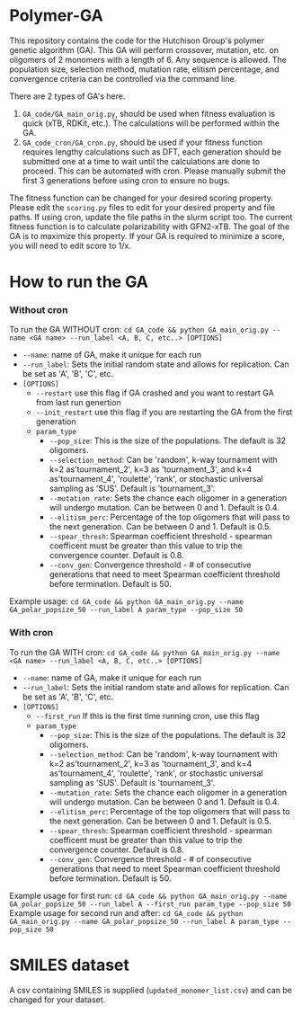 # Polymer-GA

This repository contains the code for the Hutchison Group's polymer genetic algorithm (GA). This GA will perform crossover, mutation, etc. on oligomers of 2 monomers with a length of 6. Any sequence is allowed. The population size, selection method, mutation rate, elitism percentage, and convergence criteria can be controlled via the command line.

There are 2 types of GA's here. 
1. `GA_code/GA_main_orig.py`, should be used when fitness evaluation is quick (xTB, RDKit, etc.). The calculations will be performed within the GA.
2. `GA_code_cron/GA_cron.py`, should be used if your fitness function requires lengthy calculations such as DFT, each generation should be submitted one at a time to wait until the calculations are done to proceed. This can be automated with cron. Please manually submit the first 3 generations before using cron to ensure no bugs.

The fitness function can be changed for your desired scoring property. Please edit the `scoring.py` files to edit for your desired property and file paths. If using cron, update the file paths in the slurm script too. The current fitness function is to calculate polarizability with GFN2-xTB. The goal of the GA is to maximize this property. If your GA is required to minimize a score, you will need to edit score to 1/x. 

# How to run the GA

### Without cron
To run the GA WITHOUT cron: `cd GA_code && python GA_main_orig.py --name <GA name> --run_label <A, B, C, etc..> [OPTIONS]`
- `--name`: name of GA, make it unique for each run
- `--run_label`: Sets the initial random state and allows for replication. Can be set as 'A', 'B', 'C', etc.
- `[OPTIONS]`
  - `--restart` use this flag if GA crashed and you want to restart GA from last run genertion 
  - `--init_restart` use this flag if you are restarting the GA from the first generation
  - `param_type`
    - `--pop_size`: This is the size of the populations. The default is 32 oligomers.
    - `--selection_method`: Can be 'random', k-way tournament with k=2 as'tournament_2', k=3 as 'tournament_3', and k=4 as'tournament_4', 'roulette', 'rank', or stochastic universal sampling as 'SUS'. Default is 'tournament_3'.
    - `--mutation_rate`: Sets the chance each oligomer in a generation will undergo mutation. Can be between 0 and 1. Default is 0.4.
    - `--elitism_perc`: Percentage of the top oligomers that will pass to the next generation. Can be between 0 and 1. Default is 0.5.
    - `--spear_thresh`: Spearman coefficient threshold - spearman coefficent must be greater than this value to trip the convergence counter. Default is 0.8.
    - `--conv_gen`: Convergence threshold - # of consecutive generations that need to meet Spearman coefficient threshold before termination. Default is 50.

Example usage: `cd GA_code && python GA_main_orig.py --name GA_polar_popsize_50 --run_label A param_type --pop_size 50`
 
### With cron
To run the GA WITH cron: `cd GA_code && python GA_main_orig.py --name <GA name> --run_label <A, B, C, etc..> [OPTIONS]`
- `--name`: name of GA, make it unique for each run
- `--run_label`: Sets the initial random state and allows for replication. Can be set as 'A', 'B', 'C', etc.
- `[OPTIONS]`
  - `--first_run` If this is the first time running cron, use this flag
  - `param_type`
    - `--pop_size`: This is the size of the populations. The default is 32 oligomers.
    - `--selection_method`: Can be 'random', k-way tournament with k=2 as'tournament_2', k=3 as 'tournament_3', and k=4 as'tournament_4', 'roulette', 'rank', or stochastic universal sampling as 'SUS'. Default is 'tournament_3'.
    - `--mutation_rate`: Sets the chance each oligomer in a generation will undergo mutation. Can be between 0 and 1. Default is 0.4.
    - `--elitism_perc`: Percentage of the top oligomers that will pass to the next generation. Can be between 0 and 1. Default is 0.5.
    - `--spear_thresh`: Spearman coefficient threshold - spearman coefficent must be greater than this value to trip the convergence counter. Default is 0.8.
    - `--conv_gen`: Convergence threshold - # of consecutive generations that need to meet Spearman coefficient threshold before termination. Default is 50.

Example usage for first run: `cd GA_code && python GA_main_orig.py --name GA_polar_popsize_50 --run_label A --first_run param_type --pop_size 50`
Example usage for second run and after: `cd GA_code && python GA_main_orig.py --name GA_polar_popsize_50 --run_label A param_type --pop_size 50`

# SMILES dataset
A csv containing SMILES is supplied (`updated_monomer_list.csv`) and can be changed for your dataset.
